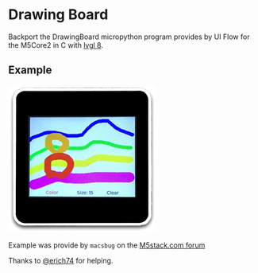 # Drawing Board

Backport the DrawingBoard micropython program provides by UI Flow for the M5Core2 in C with [lvgl 8](https://github.com/lvgl/lvgl).

## Example

![Example](example.jpg)

Example was provide by `macsbug` on the [M5stack.com forum](https://forum.m5stack.com/topic/3613/how-to-run-lvgl-on-m5stack/26)


Thanks to [@erich74](https://github.com/erich74) for helping.
